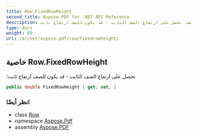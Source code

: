 ```yaml
---
title: Row.FixedRowHeight
second_title: Aspose.PDF for .NET API Reference
description: خاصية الصف. تحصل على ارتفاع الصف الثابت - قد يكون للصف ارتفاع ثابت
type: docs
weight: 80
url: /ar/net/aspose.pdf/row/fixedrowheight/
---
```

## خاصية Row.FixedRowHeight

تحصل على ارتفاع الصف الثابت - قد يكون للصف ارتفاع ثابت؛

```csharp
public double FixedRowHeight { get; set; }
```

### انظر أيضًا

* class [Row](../)
* namespace [Aspose.Pdf](../../../aspose.pdf/)
* assembly [Aspose.PDF](../../../)